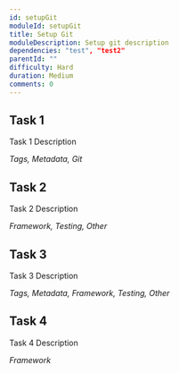 ```yaml
---
id: setupGit
moduleId: setupGit
title: Setup Git
moduleDescription: Setup git description
dependencies: "test", "test2"
parentId: ""
difficulty: Hard
duration: Medium
comments: 0
---
```


## Task 1

Task 1 Description

*Tags, Metadata, Git*

## Task 2

Task 2 Description

*Framework, Testing, Other*

## Task 3

Task 3 Description

*Tags, Metadata, Framework, Testing, Other*

## Task 4

Task 4 Description

*Framework*

